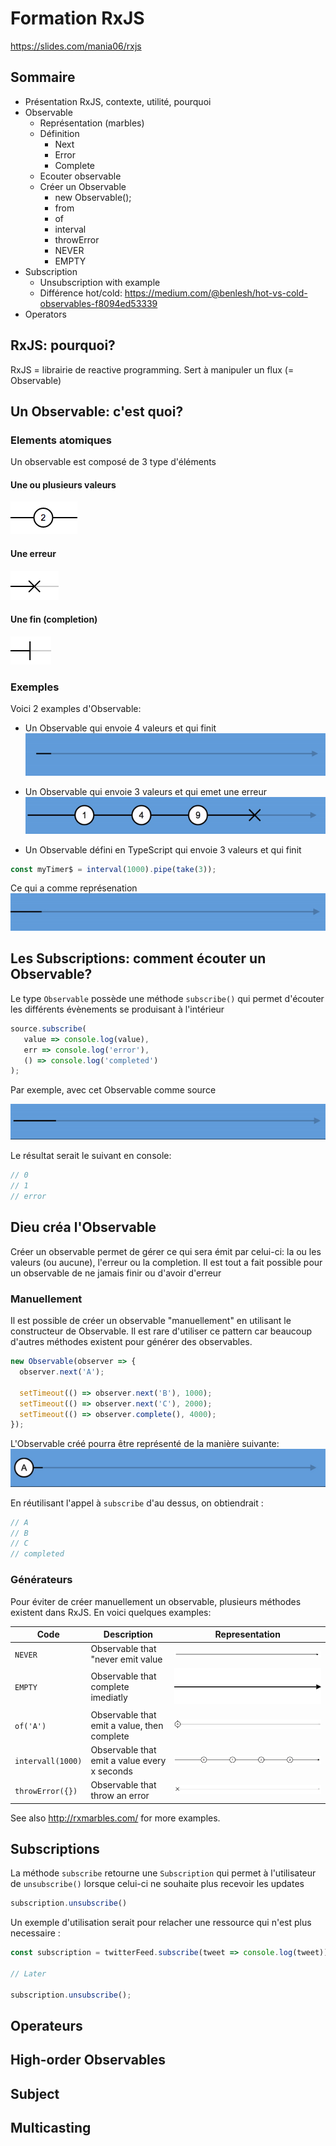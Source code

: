 # Formation RxJS

https://slides.com/mania06/rxjs

## Sommaire

* Présentation RxJS, contexte, utilité, pourquoi
* Observable
    * Représentation (marbles)
    * Définition
        * Next
        * Error
        * Complete
    * Ecouter observable
    * Créer un Observable
        * new Observable();
        * from
        * of
        * interval
        * throwError
        * NEVER
        * EMPTY
* Subscription
    * Unsubscription with example
    * Différence hot/cold: https://medium.com/@benlesh/hot-vs-cold-observables-f8094ed53339
* Operators

## RxJS: pourquoi?
RxJS = librairie de reactive programming. Sert à manipuler un flux (= Observable)

## Un Observable: c'est quoi?
### Elements atomiques
Un observable est composé de 3 type d'éléments

#### Une ou plusieurs valeurs
![Valeur](assets/images/observable-value.png)

#### Une erreur
![Erreur](assets/images/observable-error.png)

#### Une fin (completion)
![Completion](assets/images/observable-completion.png)

### Exemples
Voici 2 examples d'Observable:
* Un Observable qui envoie 4 valeurs et qui finit
![Example 1](assets/images/observable-example-1.gif)

* Un Observable qui envoie 3 valeurs et qui emet une erreur
![Example 2](assets/images/observable-example-2.gif)

* Un Observable défini en TypeScript qui envoie 3 valeurs et qui finit
```typescript
const myTimer$ = interval(1000).pipe(take(3));
```
Ce qui a comme représenation
![Example 3](assets/images/observable-example-3.gif)

## Les Subscriptions: comment écouter un Observable? 

Le type `Observable` possède une méthode `subscribe()` qui permet d'écouter les différents évènements se produisant à l'intérieur

```typescript
source.subscribe(
   value => console.log(value),
   err => console.log('error'),
   () => console.log('completed')
);
```

Par exemple, avec cet Observable comme source 

![Example 4](assets/images/observable-example-4.gif)

Le résultat serait le suivant en console:
```typescript
// 0
// 1
// error
```

## Dieu créa l'Observable

Créer un observable permet de gérer ce qui sera émit par celui-ci: la ou les valeurs (ou aucune), l'erreur ou la completion.
Il est tout a fait possible pour un observable de ne jamais finir ou d'avoir d'erreur

### Manuellement
Il est possible de créer un observable "manuellement" en utilisant le constructeur de Observable. 
Il est rare d'utiliser ce pattern car beaucoup d'autres méthodes existent pour générer des observables. 

```typescript
new Observable(observer => {
  observer.next('A');
 
  setTimeout(() => observer.next('B'), 1000);
  setTimeout(() => observer.next('C'), 2000);
  setTimeout(() => observer.complete(), 4000);
});
```

L'Observable créé pourra être représenté de la manière suivante:
![Example 5](assets/images/observable-example-5.gif)

En réutilisant l'appel à `subscribe` d'au dessus, on obtiendrait :
```typescript
// A
// B
// C
// completed
```

### Générateurs
Pour éviter de créer manuellement un observable, plusieurs méthodes existent dans RxJS. En voici quelques examples:

| Code              | Description                                  | Representation                                           |
|-------------------|----------------------------------------------|----------------------------------------------------------|
| `NEVER`           | Observable that "never emit value            | ![NEVER](assets/images/observable-never.png)             |
| `EMPTY`           | Observable that complete imediatly           | ![EMPTY](assets/images/observable-empty.png)             |
| `of('A')`         | Observable that emit a value, then complete  | ![of()](assets/images/observable-of.png)                 |
| `intervall(1000)` | Observable that emit a value every x seconds | ![interval()](assets/images/observable-interval.png)     |
| `throwError({})`  | Observable that throw an error               | ![throwError()](assets/images/observable-throwError.png) |

See also http://rxmarbles.com/ for more examples.

## Subscriptions

La méthode `subscribe` retourne une `Subscription` qui permet à l'utilisateur de `unsubscribe()` lorsque celui-ci ne souhaite plus recevoir les updates 

```typescript
subscription.unsubscribe()
```

Un exemple d'utilisation serait pour relacher une ressource qui n'est plus necessaire :

```typescript
const subscription = twitterFeed.subscribe(tweet => console.log(tweet));

// Later

subscription.unsubscribe();
```

## Operateurs

## High-order Observables

## Subject

## Multicasting
